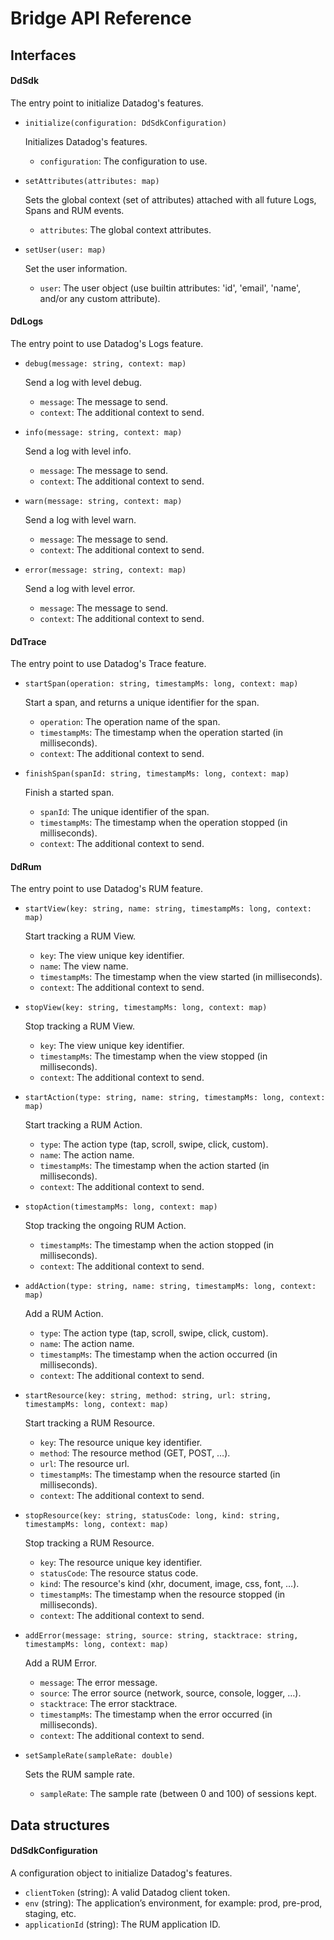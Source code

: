 # Bridge API Reference

## Interfaces

#### DdSdk

The entry point to initialize Datadog's features.

- `initialize(configuration: DdSdkConfiguration)`

    Initializes Datadog's features.

    - `configuration`: The configuration to use.

- `setAttributes(attributes: map)`

    Sets the global context (set of attributes) attached with all future Logs, Spans and RUM events.

    - `attributes`: The global context attributes.

- `setUser(user: map)`

    Set the user information.

    - `user`: The user object (use builtin attributes: 'id', 'email', 'name', and/or any custom attribute).

#### DdLogs

The entry point to use Datadog's Logs feature.

- `debug(message: string, context: map)`

    Send a log with level debug.

    - `message`: The message to send.
    - `context`: The additional context to send.

- `info(message: string, context: map)`

    Send a log with level info.

    - `message`: The message to send.
    - `context`: The additional context to send.

- `warn(message: string, context: map)`

    Send a log with level warn.

    - `message`: The message to send.
    - `context`: The additional context to send.

- `error(message: string, context: map)`

    Send a log with level error.

    - `message`: The message to send.
    - `context`: The additional context to send.

#### DdTrace

The entry point to use Datadog's Trace feature.

- `startSpan(operation: string, timestampMs: long, context: map)`

    Start a span, and returns a unique identifier for the span.

    - `operation`: The operation name of the span.
    - `timestampMs`: The timestamp when the operation started (in milliseconds).
    - `context`: The additional context to send.

- `finishSpan(spanId: string, timestampMs: long, context: map)`

    Finish a started span.

    - `spanId`: The unique identifier of the span.
    - `timestampMs`: The timestamp when the operation stopped (in milliseconds).
    - `context`: The additional context to send.

#### DdRum

The entry point to use Datadog's RUM feature.

- `startView(key: string, name: string, timestampMs: long, context: map)`

    Start tracking a RUM View.

    - `key`: The view unique key identifier.
    - `name`: The view name.
    - `timestampMs`: The timestamp when the view started (in milliseconds).
    - `context`: The additional context to send.

- `stopView(key: string, timestampMs: long, context: map)`

    Stop tracking a RUM View.

    - `key`: The view unique key identifier.
    - `timestampMs`: The timestamp when the view stopped (in milliseconds).
    - `context`: The additional context to send.

- `startAction(type: string, name: string, timestampMs: long, context: map)`

    Start tracking a RUM Action.

    - `type`: The action type (tap, scroll, swipe, click, custom).
    - `name`: The action name.
    - `timestampMs`: The timestamp when the action started (in milliseconds).
    - `context`: The additional context to send.

- `stopAction(timestampMs: long, context: map)`

    Stop tracking the ongoing RUM Action.

    - `timestampMs`: The timestamp when the action stopped (in milliseconds).
    - `context`: The additional context to send.

- `addAction(type: string, name: string, timestampMs: long, context: map)`

    Add a RUM Action.

    - `type`: The action type (tap, scroll, swipe, click, custom).
    - `name`: The action name.
    - `timestampMs`: The timestamp when the action occurred (in milliseconds).
    - `context`: The additional context to send.

- `startResource(key: string, method: string, url: string, timestampMs: long, context: map)`

    Start tracking a RUM Resource.

    - `key`: The resource unique key identifier.
    - `method`: The resource method (GET, POST, …).
    - `url`: The resource url.
    - `timestampMs`: The timestamp when the resource started (in milliseconds).
    - `context`: The additional context to send.

- `stopResource(key: string, statusCode: long, kind: string, timestampMs: long, context: map)`

    Stop tracking a RUM Resource.

    - `key`: The resource unique key identifier.
    - `statusCode`: The resource status code.
    - `kind`: The resource's kind (xhr, document, image, css, font, …).
    - `timestampMs`: The timestamp when the resource stopped (in milliseconds).
    - `context`: The additional context to send.

- `addError(message: string, source: string, stacktrace: string, timestampMs: long, context: map)`

    Add a RUM Error.

    - `message`: The error message.
    - `source`: The error source (network, source, console, logger, …).
    - `stacktrace`: The error stacktrace.
    - `timestampMs`: The timestamp when the error occurred (in milliseconds).
    - `context`: The additional context to send.

- `setSampleRate(sampleRate: double)`

    Sets the RUM sample rate.

    - `sampleRate`: The sample rate (between 0 and 100) of sessions kept.

## Data structures

#### DdSdkConfiguration

A configuration object to initialize Datadog's features.

- `clientToken` (string): A valid Datadog client token.
- `env` (string): The application’s environment, for example: prod, pre-prod, staging, etc.
- `applicationId` (string): The RUM application ID.

